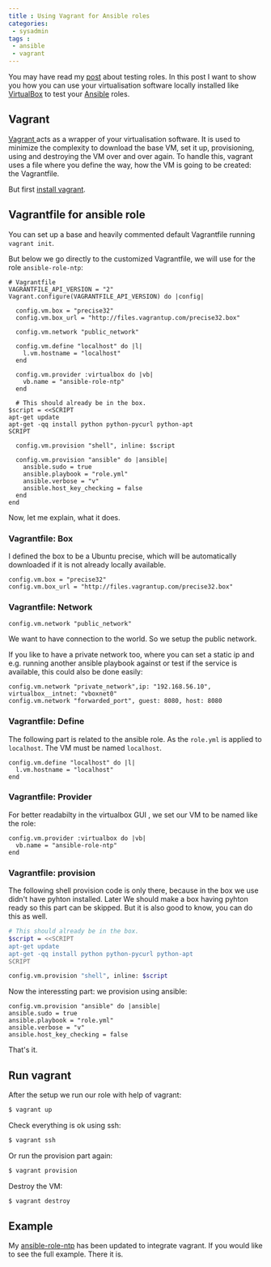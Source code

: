 ```yaml
---
title : Using Vagrant for Ansible roles
categories:
 - sysadmin
tags :
 - ansible
 - vagrant
---
```


You may have read my [post](/blog/2014/01/01/test-ansible-roles-with-travis-ci) about testing roles. In this post I want to show you how you can use your virtualisation software locally installed like [VirtualBox](https://www.virtualbox.org) to test your [Ansible](http://www.ansibleworks.com) roles.

## Vagrant

[Vagrant ](http://www.vagrantup.com) acts as a wrapper of your virtualisation software. It is used to minimize the complexity to download the base VM, set it up, provisioning, using and destroying the VM over and over again. To handle this, vagrant uses a file where you define the way, how the VM is going to be created: the Vagrantfile.

But first [install vagrant](http://www.vagrantup.com/downloads.html).


## Vagrantfile for ansible role

You can set up a base and heavily commented default Vagrantfile running `vagrant init`. 

But below we go directly to the customized Vagrantfile, we will use for the role `ansible-role-ntp`:

~~~
# Vagrantfile
VAGRANTFILE_API_VERSION = "2"
Vagrant.configure(VAGRANTFILE_API_VERSION) do |config|

  config.vm.box = "precise32"
  config.vm.box_url = "http://files.vagrantup.com/precise32.box"

  config.vm.network "public_network"

  config.vm.define "localhost" do |l|
    l.vm.hostname = "localhost"
  end

  config.vm.provider :virtualbox do |vb|
    vb.name = "ansible-role-ntp"
  end

  # This should already be in the box.
$script = <<SCRIPT
apt-get update
apt-get -qq install python python-pycurl python-apt
SCRIPT

  config.vm.provision "shell", inline: $script

  config.vm.provision "ansible" do |ansible|
    ansible.sudo = true
    ansible.playbook = "role.yml"
    ansible.verbose = "v"
    ansible.host_key_checking = false
  end
end
~~~

Now, let me explain, what it does.

### Vagrantfile: Box

I defined the box to be a Ubuntu precise, which will be automatically downloaded if it is not already locally available.

~~~
config.vm.box = "precise32"
config.vm.box_url = "http://files.vagrantup.com/precise32.box"
~~~

### Vagrantfile: Network

~~~
config.vm.network "public_network"
~~~

We want to have connection to the world. So we setup the public network.

If you like to have a private network too, where you can set a static ip and e.g. running another ansible playbook against or test if the service is available, this could also be done easily:

~~~
config.vm.network "private_network",ip: "192.168.56.10", virtualbox__intnet: "vboxnet0"
config.vm.network "forwarded_port", guest: 8080, host: 8080
~~~

### Vagrantfile: Define

The following part is related to the ansible role. As the `role.yml` is applied to `localhost`. The VM must be named `localhost`.

~~~
config.vm.define "localhost" do |l|
  l.vm.hostname = "localhost"
end
~~~


### Vagrantfile: Provider

For better readabilty in the virtualbox GUI , we set our VM to be named like the role:

~~~
config.vm.provider :virtualbox do |vb|
  vb.name = "ansible-role-ntp"
end
~~~

### Vagrantfile: provision

The following shell provision code is only there, because in the box we use didn't have pyhton installed. Later We should make a box having pyhton ready so this part can be skipped. But it is also good to know, you can do this as well.

~~~bash
# This should already be in the box.
$script = <<SCRIPT
apt-get update
apt-get -qq install python python-pycurl python-apt
SCRIPT

config.vm.provision "shell", inline: $script
~~~

Now the interessting part: we provision using ansible:

~~~
config.vm.provision "ansible" do |ansible|
ansible.sudo = true
ansible.playbook = "role.yml"
ansible.verbose = "v"
ansible.host_key_checking = false
~~~

That's it.

## Run vagrant

After the setup we run our role with help of vagrant:

~~~bash
$ vagrant up
~~~

Check everything is ok using ssh:

~~~bash
$ vagrant ssh
~~~

Or run the provision part again:

~~~bash
$ vagrant provision
~~~

Destroy the VM:

~~~bash
$ vagrant destroy
~~~

## Example

My [ansible-role-ntp](https://github.com/resmo/ansible-role-ntp) has been updated to integrate vagrant. If you would like to see the full example. There it is.
